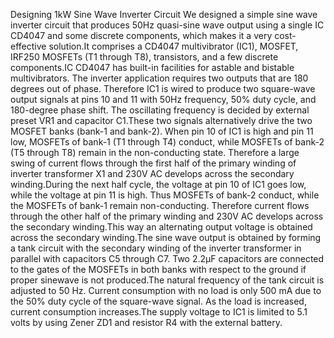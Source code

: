 Designing 1kW Sine Wave Inverter Circuit
We designed a simple sine wave inverter circuit that produces 50Hz quasi-sine wave output using a single IC CD4047 and some discrete components, which makes it a very cost-effective solution.It comprises a CD4047 multivibrator (IC1), MOSFET, IRF250 MOSFETs (T1 through T8), transistors, and a few discrete components.IC CD4047 has built-in facilities for astable and bistable multivibrators. The inverter application requires two outputs that are 180 degrees out of phase. Therefore IC1 is wired to produce two square-wave output signals at pins 10 and 11 with 50Hz frequency, 50% duty cycle, and 180-degree phase shift. The oscillating frequency is decided by external preset VR1 and capacitor C1.These two signals alternatively drive the two MOSFET banks (bank-1 and bank-2). When pin 10 of IC1 is high and pin 11 low, MOSFETs of bank-1 (T1 through T4) conduct, while MOSFETs of bank-2 (T5 through T8) remain in the non-conducting state. Therefore a large swing of current flows through the first half of the primary winding of inverter transformer X1 and 230V AC develops across the secondary winding.During the next half cycle, the voltage at pin 10 of IC1 goes low, while the voltage at pin 11 is high. Thus MOSFETs of bank-2 conduct, while the MOSFETs of bank-1 remain non-conducting. Therefore current flows through the other half of the primary winding and 230V AC develops across the secondary winding.This way an alternating output voltage is obtained across the secondary winding.The sine wave output is obtained by forming a tank circuit with the secondary winding of the inverter transformer in parallel with capacitors C5 through C7. Two 2.2µF capacitors are connected to the gates of the MOSFETs in both banks with respect to the ground if proper sinewave is not produced.The natural frequency of the tank circuit is adjusted to 50 Hz. Current consumption with no load is only 500 mA due to the 50% duty cycle of the square-wave signal. As the load is increased, current consumption increases.The supply voltage to IC1 is limited to 5.1 volts by using Zener ZD1 and resistor R4 with the external battery.
